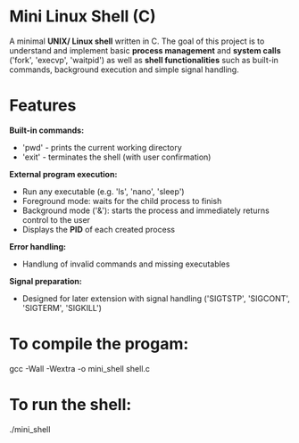 # Mini Linux Shell (C)
A minimal **UNIX/ Linux shell** written in C.
The goal of this project is to understand and implement basic **process management** and **system calls** ('fork', 'execvp', 'waitpid') as well as **shell functionalities** such as built-in commands, background execution and simple signal handling.


# Features
**Built-in commands:**
- 'pwd' - prints the current working directory
- 'exit' - terminates the shell (with user confirmation)

**External program execution:**
- Run any executable (e.g. 'ls', 'nano', 'sleep')
- Foreground mode: waits for the child process to finish
- Background mode ('&'): starts the process and immediately returns control to the user
- Displays the **PID** of each created process

**Error handling:**
- Handlung of invalid commands and missing executables

**Signal preparation:**
- Designed for later extension with signal handling ('SIGTSTP', 'SIGCONT', 'SIGTERM', 'SIGKILL')


# To compile the progam:
gcc -Wall -Wextra -o mini_shell shell.c

# To run the shell:
./mini_shell
